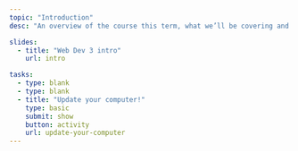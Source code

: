 ```yaml
---
topic: "Introduction"
desc: "An overview of the course this term, what we’ll be covering and a quick review exercise."

slides:
  - title: "Web Dev 3 intro"
    url: intro

tasks:
  - type: blank
  - type: blank
  - title: "Update your computer!"
    type: basic
    submit: show
    button: activity
    url: update-your-computer
---
```

